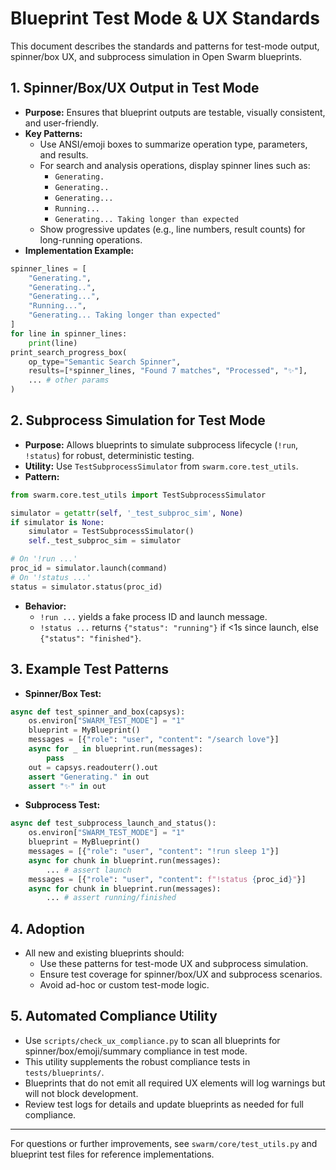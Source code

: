 # Blueprint Test Mode & UX Standards

This document describes the standards and patterns for test-mode output, spinner/box UX, and subprocess simulation in Open Swarm blueprints.

## 1. Spinner/Box/UX Output in Test Mode

- **Purpose:** Ensures that blueprint outputs are testable, visually consistent, and user-friendly.
- **Key Patterns:**
  - Use ANSI/emoji boxes to summarize operation type, parameters, and results.
  - For search and analysis operations, display spinner lines such as:
    - `Generating.`
    - `Generating..`
    - `Generating...`
    - `Running...`
    - `Generating... Taking longer than expected`
  - Show progressive updates (e.g., line numbers, result counts) for long-running operations.
- **Implementation Example:**

```python
spinner_lines = [
    "Generating.",
    "Generating..",
    "Generating...",
    "Running...",
    "Generating... Taking longer than expected"
]
for line in spinner_lines:
    print(line)
print_search_progress_box(
    op_type="Semantic Search Spinner",
    results=[*spinner_lines, "Found 7 matches", "Processed", "✨"],
    ... # other params
)
```

## 2. Subprocess Simulation for Test Mode

- **Purpose:** Allows blueprints to simulate subprocess lifecycle (`!run`, `!status`) for robust, deterministic testing.
- **Utility:** Use `TestSubprocessSimulator` from `swarm.core.test_utils`.
- **Pattern:**

```python
from swarm.core.test_utils import TestSubprocessSimulator

simulator = getattr(self, '_test_subproc_sim', None)
if simulator is None:
    simulator = TestSubprocessSimulator()
    self._test_subproc_sim = simulator

# On '!run ...'
proc_id = simulator.launch(command)
# On '!status ...'
status = simulator.status(proc_id)
```

- **Behavior:**
  - `!run ...` yields a fake process ID and launch message.
  - `!status ...` returns `{"status": "running"}` if <1s since launch, else `{"status": "finished"}`.

## 3. Example Test Patterns

- **Spinner/Box Test:**
```python
async def test_spinner_and_box(capsys):
    os.environ["SWARM_TEST_MODE"] = "1"
    blueprint = MyBlueprint()
    messages = [{"role": "user", "content": "/search love"}]
    async for _ in blueprint.run(messages):
        pass
    out = capsys.readouterr().out
    assert "Generating." in out
    assert "✨" in out
```

- **Subprocess Test:**
```python
async def test_subprocess_launch_and_status():
    os.environ["SWARM_TEST_MODE"] = "1"
    blueprint = MyBlueprint()
    messages = [{"role": "user", "content": "!run sleep 1"}]
    async for chunk in blueprint.run(messages):
        ... # assert launch
    messages = [{"role": "user", "content": f"!status {proc_id}"}]
    async for chunk in blueprint.run(messages):
        ... # assert running/finished
```

## 4. Adoption

- All new and existing blueprints should:
  - Use these patterns for test-mode UX and subprocess simulation.
  - Ensure test coverage for spinner/box/UX and subprocess scenarios.
  - Avoid ad-hoc or custom test-mode logic.

## 5. Automated Compliance Utility

- Use `scripts/check_ux_compliance.py` to scan all blueprints for spinner/box/emoji/summary compliance in test mode.
- This utility supplements the robust compliance tests in `tests/blueprints/`.
- Blueprints that do not emit all required UX elements will log warnings but will not block development.
- Review test logs for details and update blueprints as needed for full compliance.

---

For questions or further improvements, see `swarm/core/test_utils.py` and blueprint test files for reference implementations.
